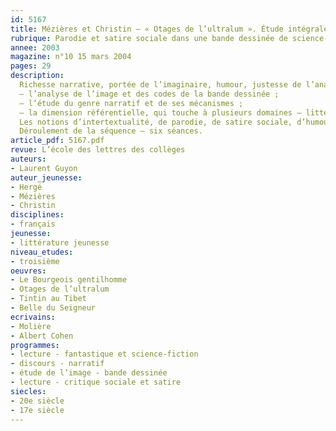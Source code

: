 ```yaml
---
id: 5167
title: Mézières et Christin – « Otages de l’ultralum ». Étude intégrale (séquence)
rubrique: Parodie et satire sociale dans une bande dessinée de science-fiction [3e]
annee: 2003
magazine: n°10 15 mars 2004
pages: 29
description: 
  Richesse narrative, portée de l’imaginaire, humour, justesse de l’analyse – tous ces aspects sont abordés dans l’étude d’« Otages de l’ultralum », seizième album de la série « Valérian », une série de référence dans la bande dessinée de science-fiction française. Réalisé en classe de troisième, ce travail est conduit selon trois axes principaux – 
  – l’analyse de l’image et des codes de la bande dessinée ;
  – l’étude du genre narratif et de ses mécanismes ;
  – la dimension référentielle, qui touche à plusieurs domaines – littéraire, historique, politique, économique, social, à travers la transposition de faits de société et d’événements en résonance directe avec une actualité proche que des élèves de troisième devraient reconnaître.
  Les notions d’intertextualité, de parodie, de satire sociale, d’humour, ainsi que l’étude des techniques de l’argumentation sont autant de liens avec les objectifs du programme de troisième.
  Déroulement de la séquence – six séances.
article_pdf: 5167.pdf
revue: L’école des lettres des collèges
auteurs:
- Laurent Guyon
auteur_jeunesse:
- Hergé
- Mézières
- Christin
disciplines:
- français
jeunesse:
- littérature jeunesse
niveau_etudes:
- troisième
oeuvres:
- Le Bourgeois gentilhomme
- Otages de l’ultralum
- Tintin au Tibet
- Belle du Seigneur
ecrivains:
- Molière
- Albert Cohen
programmes:
- lecture - fantastique et science-fiction
- discours - narratif
- étude de l’image - bande dessinée
- lecture - critique sociale et satire
siecles:
- 20e siècle
- 17e siècle
---
```


